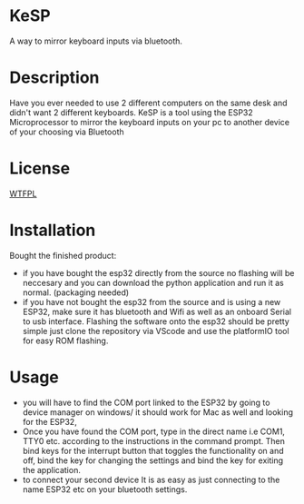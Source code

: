# KeSP
A way to mirror keyboard inputs via bluetooth.

# Description
Have you ever needed to use 2 different computers on the same desk and didn't want 
2 different keyboards. KeSP is a tool using the ESP32 Microprocessor to mirror
the keyboard inputs on your pc to another device of your choosing via Bluetooth

# License
[WTFPL](http://www.wtfpl.net)

# Installation
Bought the finished product:
- if you have bought the esp32 directly from the source no flashing will be neccesary and you can download the python application and run it as normal. (packaging needed)
- if you have not bought the esp32 from the source and is using a new ESP32, make sure it has bluetooth and Wifi as well as an onboard Serial to usb interface. Flashing the software onto the esp32 should be pretty simple just clone the repository via VScode and use the platformIO tool for easy ROM flashing.

# Usage
- you will have to find the COM port linked to the ESP32 by going to device manager on windows/ it should work for Mac as well and looking for the ESP32,
- Once you have found the COM port, type in the direct name i.e COM1, TTY0 etc. according to the instructions in the command prompt. Then bind keys for the interrupt button that toggles the functionality on and off, bind the key for changing the settings and bind the key for exiting the application.
- to connect your second device It is as easy as just connecting to the name ESP32 etc on your bluetooth settings.